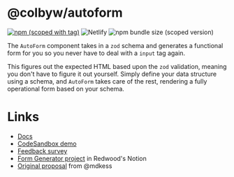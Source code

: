 # @colbyw/autoform

[![npm (scoped with tag)](https://img.shields.io/npm/v/%40colbyw/autoform/rc?logo=npm&label=%40colbyw%2Fautoform%40rc)](https://www.npmjs.com/package/@colbyw/autoform/v/rc)
![Netlify](https://img.shields.io/netlify/8384846f-9e3e-42ec-9a8f-a490c8187d72?logo=netlify)
![npm bundle size (scoped version)](https://img.shields.io/bundlephobia/minzip/%40colbyw/autoform/rc)

The `AutoForm` component takes in a `zod` schema and generates a functional form for you so you never have to deal with a `input` tag again.

This figures out the expected HTML based upon the `zod` validation, meaning you don't have to figure it out yourself.
Simply define your data structure using a schema, and `AutoForm` takes care of the rest, rendering a fully operational form based on your schema.

# Links

- [Docs](https://redwood-autoform.netlify.app)
- [CodeSandbox demo](https://githubbox.com/colbywhite/rw-form-generator)
- [Feedback survey](https://forms.gle/Vrb9UWqb6JR8Jx9T8)
- [Form Generator project](https://www.notion.so/redwoodjs/Form-Generator-113ccba4a6614fc3b4c3dc62c31edd05?pvs=4) in Redwood's Notion
- [Original proposal](https://docs.google.com/document/d/1-2yYdznb79srxnZ5S7jsJx2eS0rrLpqyRfPWRk-T_3w/edit#) from @mdkess
